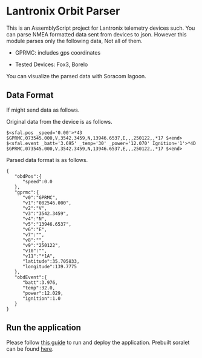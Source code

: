 # Lantronix Orbit Parser

This is an AssemblyScript project for Lantronix telemetry devices such.
You can parse NMEA formatted data sent from devices to json.
However this module parses only the following data, Not all of them.

- GPRMC: includes gps coordinates

- Tested Devices: Fox3, Borelo

You can visualize the parsed data with Soracom lagoon.

## Data Format

If might send data as follows.

Original data from the device is as follows.

```
$<sfal.pos _speed='0.00'>*43 $GPRMC,073545.000,V,3542.3459,N,13946.6537,E,,,250122,,*17 $<end> $<sfal.event _batt='3.695' _temp='30' _power='12.070' Ignition='1'>*4D $GPRMC,073545.000,V,3542.3459,N,13946.6537,E,,,250122,,*17 $<end>
```

Parsed data format is as follows.

```
{
   "obdPos":{
      "speed":0.0
   },
   "gprmc":{
      "v0":"GPRMC",
      "v1":"082546.000",
      "v2":"V",
      "v3":"3542.3459",
      "v4":"N",
      "v5":"13946.6537",
      "v6":"E",
      "v7":"",
      "v8":"",
      "v9":"250122",
      "v10":"",
      "v11":"*1A",
      "latitude":35.705833,
      "longitude":139.7775
   },
   "obdEvent":{
      "batt":3.976,
      "temp":32.0,
      "power":12.029,
      "ignition":1.0
   }
}
```

## Run the application

Please follow [this guide](assemblyscript/README.md) to run and deploy the application.
Prebuilt soralet can be found [here](prebuilt/soralet-optimized.wasm).
